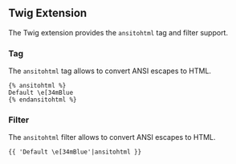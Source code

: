 ## Twig Extension

The Twig extension provides the `ansitohtml` tag and filter support.

### Tag

The `ansitohtml` tag allows to convert ANSI escapes to HTML.

```twig
{% ansitohtml %}
Default \e[34mBlue
{% endansitohtml %}
```

### Filter

The `ansitohtml` filter allows to convert ANSI escapes to HTML.

```twig
{{ 'Default \e[34mBlue'|ansitohtml }}
```
